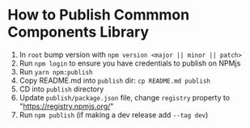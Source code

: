 # How to Publish Commmon Components Library

1. In `root` bump version with `npm version <major || minor || patch>`
2. Run `npm login` to ensure you have credentials to publish on NPMjs
3. Run `yarn npm:publish`
4. Copy README.md into `publish` dir: `cp README.md publish`
5. CD into `publish` directory
6. Update `publish/package.json` file, change `registry` property to "https://registry.npmjs.org/"
7. Run `npm publish` (if making a dev release add `--tag dev`)
